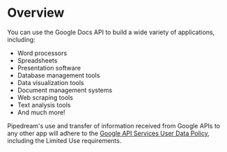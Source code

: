 # Overview

You can use the Google Docs API to build a wide variety of applications,
including:

- Word processors
- Spreadsheets
- Presentation software
- Database management tools
- Data visualization tools
- Document management systems
- Web scraping tools
- Text analysis tools
- And much more!

Pipedream's use and transfer of information received from Google APIs to any other app will adhere to the [Google API Services User Data Policy](https://developers.google.com/terms/api-services-user-data-policy#additional_requirements_for_specific_api_scopes), including the Limited Use requirements.